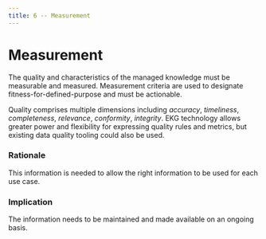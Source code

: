 ```yaml
---
title: 6 -- Measurement
---
```

# Measurement

The quality and characteristics of the managed knowledge must be measurable and measured. 
Measurement criteria are used to designate fitness-for-defined-purpose and must be actionable.

Quality comprises multiple dimensions including _accuracy_, _timeliness_, _completeness_, _relevance_, 
_conformity_, _integrity_. 
EKG technology allows greater power and flexibility for expressing quality rules and metrics, 
but existing data quality tooling could also be used.

### Rationale

This information is needed to allow the right information to be used for each use case.

### Implication

The information needs to be maintained and made available on an ongoing basis.
